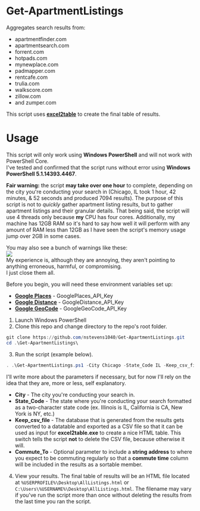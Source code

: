 # Get-ApartmentListings  
Aggregates search results from:
  - apartmentfinder.com
  - apartmentsearch.com
  - forrent.com
  - hotpads.com
  - mynewplace.com
  - padmapper.com
  - rentcafe.com
  - trulia.com
  - walkscore.com
  - zillow.com
  - and zumper.com  
  
This script uses **[excel2table](https://github.com/pyexcel/excel2table)** to create the final table of results.  

# Usage  
This script will only work using **Windows PowerShell** and will not work with PowerShell Core.  
I've tested and confirmed that the script runs without error using **Windows PowerShell 5.1.14393.4467**.  
  
**Fair warning:** the script **may take over one hour** to complete, depending on the city you're conducting your search in (Chicago, IL took 1 hour, 42 minutes, & 52 seconds and produced 7094 results). The purpose of this script is not to *quickly* gather apartment listing results, but to gather apartment listings and their granular details. That being said, the script will use 4 threads only because **my** CPU has four cores. Additionally, my machine has 12GB RAM so it's hard to say how well it will perform with any amount of RAM less than 12GB as I have seen the script's memory usage jump over 2GB in some cases.  

You may also see a bunch of warnings like these:  
<img src="https://raw.githubusercontent.com/nstevens1040/Get-ApartmentListings/main/.gitignore/Windows%20Security.PNG">  
My experience is, although they are annoying, they aren't pointing to anything erroneous, harmful, or compromising.  
I just close them all.  
  
Before you begin, you will need these environment variables set up:
   - **[Google Places](https://developers.google.com/places/web-service/get-api-key)** - GooglePlaces_API_Key
   - **[Google Distance](https://developers.google.com/maps/documentation/distance-matrix/get-api-key)** - GoogleDistance_API_Key
   - **[Google GeoCode](https://developers.google.com/maps/documentation/geocoding/get-api-key)** - GoogleGeoCode_API_Key
  
1. Launch Windows PowerShell  
2. Clone this repo and change directory to the repo's root folder.  
```ps1
git clone https://github.com/nstevens1040/Get-ApartmentListings.git
cd .\Get-ApartmentListings\
```  
3. Run the script (example below).  
```ps1
. .\Get-ApartmentListings.ps1 -City Chicago -State_Code IL -Keep_csv_file -Commute_To '1060 W Addison St, Chicago, IL 60613'
```  

I'll write more about the parameters if necessary, but for now I'll rely on the idea that they are, more or less, self explanatory.  
   - **City** - The city you're conducting your search in.
   - **State_Code** - The state where you're conducting your search formatted as a two-character state code (ex. Illinois is IL, California is CA, New York is NY, etc.)
   - **Keep_csv_file** - The database that is generated from the results gets converted to a datatable and exported as a CSV file so that it can be used as input for **excel2table.exe** to create a nice HTML table. This switch tells the script **not** to delete the CSV file, because otherwise it will.
   - **Commute_To** - Optional parameter to include a **string address** to where you expect to be commuting regularly so that a **commute time** column will be included in the results as a sortable member.  

4. View your results. The final table of results will be an HTML file located at ```%USERPROFILE%\Desktop\AllListings.html``` or ```C:\Users\%USERNAME%\Desktop\AllListings.html```. The filename may vary if you've run the script more than once without deleting the results from the last time you ran the script.  
  
